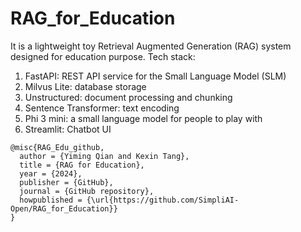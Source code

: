 # RAG_for_Education
It is a lightweight toy Retrieval Augmented Generation (RAG) system designed for education purpose.
Tech stack:
1. FastAPI: REST API service for the Small Language Model (SLM)
2. Milvus Lite: database storage
3. Unstructured: document processing and chunking
4. Sentence Transformer: text encoding
5. Phi 3 mini: a small language model for people to play with
6. Streamlit: Chatbot UI

```
@misc{RAG_Edu_github,
  author = {Yiming Qian and Kexin Tang},
  title = {RAG for Education},
  year = {2024},
  publisher = {GitHub},
  journal = {GitHub repository},
  howpublished = {\url{https://github.com/SimpliAI-Open/RAG_for_Education}}
}
```
